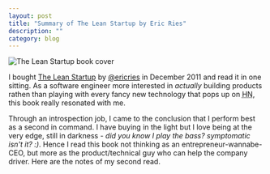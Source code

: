 ```yaml
---
layout: post
title: "Summary of The Lean Startup by Eric Ries"
description: ""
category: blog
---
```


<img class="inline pull-right" src="http://theleanstartup.com/images/buy_book_bg.jpg" alt="The Lean Startup book cover" />

I bought [The Lean Startup](http://theleanstartup.com/) by [@ericries](https://twitter.com/ericries) in December 2011 and read it in one sitting. As a software engineer more interested in *actually* building products rathen than playing with every fancy new technology that pops up on <acronym title="Hacker News">HN</acronym>, this book really resonated with me.

Through an introspection job, I came to the conclusion that I perform best as a second in command. I have buying in the light but I love being at the very edge, still in darkness - *did you know I play the bass? symptomatic isn't it? :)*. Hence I read this book not thinking as an entrepreneur-wannabe-CEO, but more as the product/technical guy who can help the company driver. Here are the notes of my second read.